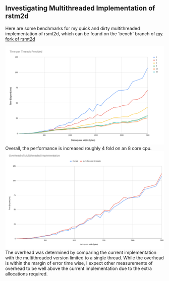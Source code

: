 ## Investigating Multithreaded Implementation of rstm2d

Here are some benchmarks for my quick and dirty multithreaded implementation of rsmt2d, which can be found on the 'bench' branch of [my fork of rsmt2d](https://github.com/evan-forbes/rsmt2d/tree/bench)

![Performance](performance.png) 
Overall, the performance is increased roughly 4 fold on an 8 core cpu. 
![Overhead](overhead.png)
The overhead was determined by comparing the current implementation with the multithreaded version limited to a single thread. While the overhead is within the margin of error time wise, I expect other measurements of overhead to be well above the current implementation due to the extra allocations required.